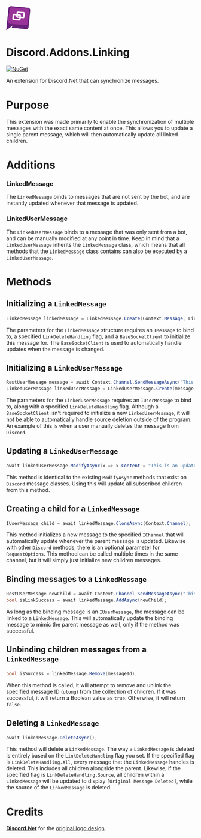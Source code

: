 <img src="./marketing/Icon.png" width="64" height="64" />

# Discord.Addons.Linking
[![NuGet](https://img.shields.io/nuget/vpre/Discord.Addons.Linking.svg?maxAge=2592000?style=plastic)](https://www.nuget.org/packages/Discord.Addons.Linking)

An extension for Discord.Net that can synchronize messages.

# Purpose
This extension was made primarily to enable the synchronization of multiple messages with the exact same content at once. This allows you to update a single parent message, which will then automatically update all linked children.

# Additions

### LinkedMessage
The `LinkedMessage` binds to messages that are not sent by the bot, and are instantly updated whenever that message is updated.

### LinkedUserMessage
The `LinkedUserMessage` binds to a message that was only sent from a bot, and can be manually modified at any point in time. Keep in mind that a `LinkedUserMessage` inherits the `LinkedMessage` class, which means that all methods that the `LinkedMessage` class contains can also be executed by a `LinkedUserMessage`.

# Methods

## Initializing a `LinkedMessage`
```cs
LinkedMessage linkedMessage = LinkedMessage.Create(Context.Message, LinkDeleteHandling.Source, Context.Client);
```
The parameters for the `LinkedMessage` structure requires an `IMessage` to bind to, a specified `LinkDeleteHandling` flag, and a `BaseSocketClient` to initialize this message for. The `BaseSocketClient` is used to automatically handle updates when the message is changed.

## Initializing a `LinkedUserMessage`
```cs
RestUserMessage message = await Context.Channel.SendMessageAsync("This is a test.");
LinkedUserMessage linkedUserMessage = LinkedUserMessage.Create(message, LinkDeleteHandling.Source);
```
The parameters for the `LinkedUserMessage` requires an `IUserMessage` to bind to, along with a specified `LinkDeleteHandling` flag. Although a `BaseSocketClient` isn't required to initialize a new `LinkedUserMessage`, it will not be able to automatically handle source deletion outside of the program. An example of this is when a user manually deletes the message from `Discord`.

## Updating a `LinkedUserMessage`
```cs
await linkedUserMessage.ModifyAsync(x => x.Content = "This is an updated message.");
```
This method is identical to the existing `ModifyAsync` methods that exist on `Discord` message classes. Using this will update all subscribed children from this method.

## Creating a child for a `LinkedMessage`
```cs
IUserMessage child = await linkedMessage.CloneAsync(Context.Channel);
```
This method initializes a new message to the specified `IChannel` that will automatically update whenever the parent message is updated. Likewise with other `Discord` methods, there is an optional parameter for `RequestOptions`. This method can be called multiple times in the same channel, but it will simply just initialize new children messages.

## Binding messages to a `LinkedMessage`
```cs
RestUserMessage newChild = await Context.Channel.SendMessageAsync("This is a message.");
bool isLinkSuccess = await linkedMessage.AddAsync(newChild);
```
As long as the binding message is an `IUserMessage`, the message can be linked to a `LinkedMessage`. This will automatically update the binding message to mimic the parent message as well, only if the method was successful.

## Unbinding children messages from a `LinkedMessage`
```cs
bool isSuccess = linkedMessage.Remove(messageId);
```
When this method is called, it will attempt to remove and unlink the specified message ID (`ulong`) from the collection of children. If it was successful, it will return a Boolean value as `true`. Otherwise, it will return `false`.

## Deleting a `LinkedMessage`
```cs
await linkedMessage.DeleteAsync();
```
This method will delete a `LinkedMessage`. The way a `LinkedMessage` is deleted is entirely based on the `LinkDeleteHandling` flag you set. If the specified flag is `LinkDeleteHandling.All`, every message that the `LinkedMessage` handles is deleted. This includes all children alongside the parent. Likewise, if the specified flag is `LinkDeleteHandling.Source`, all children within a `LinkedMessage` will be updated to display `[Original Message Deleted]`, while the source of the `LinkedMessage` is deleted.

# Credits
[**Discord.Net**](https://github.com/discord-net/Discord.Net) for the [original logo design](https://github.com/discord-net/Discord.Net/blob/dev/docs/marketing/logo/PackageLogo.png).
